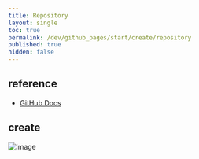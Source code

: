 ```yaml
---
title: Repository
layout: single
toc: true
permalink: /dev/github_pages/start/create/repository
published: true
hidden: false
---
```


<head>
  <base target="_blank">
</head>



## reference

- [GitHub Docs](https://docs.github.com/en/pages/getting-started-with-github-pages/creating-a-github-pages-site#creating-a-repository-for-your-site)



## create

![image](https://user-images.githubusercontent.com/92285528/143036832-10561e5b-e8a2-4735-8da6-0f148f6f72a9.png)
